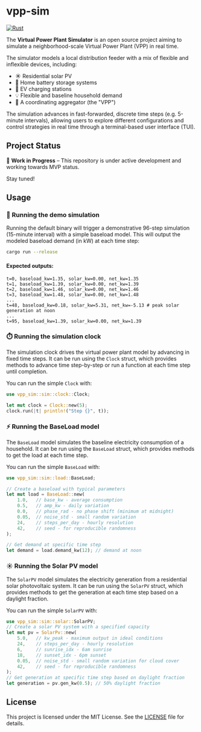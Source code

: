 # vpp-sim
[![Rust](https://github.com/jdhoffa/vpp-sim/actions/workflows/rust.yml/badge.svg)](https://github.com/jdhoffa/vpp-sim/actions/workflows/rust.yml)

The **Virtual Power Plant Simulator** is an open source project aiming to simulate a neighborhood-scale Virtual Power Plant (VPP) in real time.

The simulator models a local distribution feeder with a mix of flexible and inflexible devices, including:

- ☀️ Residential solar PV
- 🔋 Home battery storage systems
- 🚗 EV charging stations
- 💡 Flexible and baseline household demand
- 🧠 A coordinating aggregator (the "VPP")

The simulation advances in fast-forwarded, discrete time steps (e.g. 5-minute intervals), allowing users to explore different configurations and control strategies in real time through a terminal-based user interface (TUI).


## Project Status

🚧 **Work in Progress** – This repository is under active development and working towards MVP status.   

Stay tuned!

## Usage
### 🧩 Running the demo simulation

Running the default binary will trigger a demonstrative 96-step simulation (15-minute interval) with a simple baseload model. This will output the modeled baseload demand (in kW) at each time step:

```bash
cargo run --release
```

#### Expected outputs:
```
t=0, baseload_kw=1.35, solar_kw=0.00, net_kw=1.35
t=1, baseload_kw=1.39, solar_kw=0.00, net_kw=1.39
t=2, baseload_kw=1.46, solar_kw=0.00, net_kw=1.46
t=3, baseload_kw=1.48, solar_kw=0.00, net_kw=1.48
...
t=48, baseload_kw=0.18, solar_kw=5.31, net_kw=-5.13 # peak solar generation at noon
...
t=95, baseload_kw=1.39, solar_kw=0.00, net_kw=1.39
```


### ⏱️ Running the simulation clock

The simulation clock drives the virtual power plant model by advancing in fixed time steps. It can be run using the `Clock` struct, which provides methods to advance time step-by-step or run a function at each time step until completion.

You can run the simple `Clock` with:

```rust
use vpp_sim::sim::clock::Clock;

let mut clock = Clock::new(5);
clock.run(|t| println!("Step {}", t));
```

### ⚡ Running the BaseLoad model

The `BaseLoad` model simulates the baseline electricity consumption of a household. It can be run using the `BaseLoad` struct, which provides methods to get the load at each time step.

You can run the simple `BaseLoad` with:

```rust
use vpp_sim::sim::load::BaseLoad;

// Create a baseload with typical parameters
let mut load = BaseLoad::new(
    1.0,   // base_kw - average consumption
    0.5,   // amp_kw - daily variation
    0.0,   // phase_rad - no phase shift (minimum at midnight)
    0.05,  // noise_std - small random variation
    24,    // steps_per_day - hourly resolution
    42,    // seed - for reproducible randomness
);

// Get demand at specific time step
let demand = load.demand_kw(12); // demand at noon
```

### ☀️ Running the Solar PV model
The `SolarPV` model simulates the electricity generation from a residential solar photovoltaic system. It can be run using the `SolarPV` struct, which provides methods to get the generation at each time step based on a daylight fraction.

You can run the simple `SolarPV` with:

```rust
use vpp_sim::sim::solar::SolarPV;
// Create a solar PV system with a specified capacity
let mut pv = SolarPv::new(
    5.0,   // kw_peak - maximum output in ideal conditions
    24,    // steps_per_day - hourly resolution
    6,     // sunrise_idx - 6am sunrise
    18,    // sunset_idx - 6pm sunset
    0.05,  // noise_std - small random variation for cloud cover
    42,    // seed - for reproducible randomness
);
// Get generation at specific time step based on daylight fraction
let generation = pv.gen_kw(0.5); // 50% daylight fraction
```

## License
This project is licensed under the MIT License. See the [LICENSE](LICENSE) file for details.
